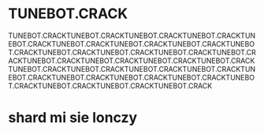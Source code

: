 # TUNEBOT.CRACK
TUNEBOT.CRACKTUNEBOT.CRACKTUNEBOT.CRACKTUNEBOT.CRACKTUNEBOT.CRACKTUNEBOT.CRACKTUNEBOT.CRACKTUNEBOT.CRACKTUNEBOT.CRACKTUNEBOT.CRACKTUNEBOT.CRACKTUNEBOT.CRACKTUNEBOT.CRACKTUNEBOT.CRACKTUNEBOT.CRACKTUNEBOT.CRACKTUNEBOT.CRACKTUNEBOT.CRACKTUNEBOT.CRACKTUNEBOT.CRACKTUNEBOT.CRACKTUNEBOT.CRACKTUNEBOT.CRACKTUNEBOT.CRACKTUNEBOT.CRACKTUNEBOT.CRACKTUNEBOT.CRACKTUNEBOT.CRACKTUNEBOT.CRACK

<h1 href="https://imgs.world/files/shard.mp4">shard mi sie lonczy</h1>
